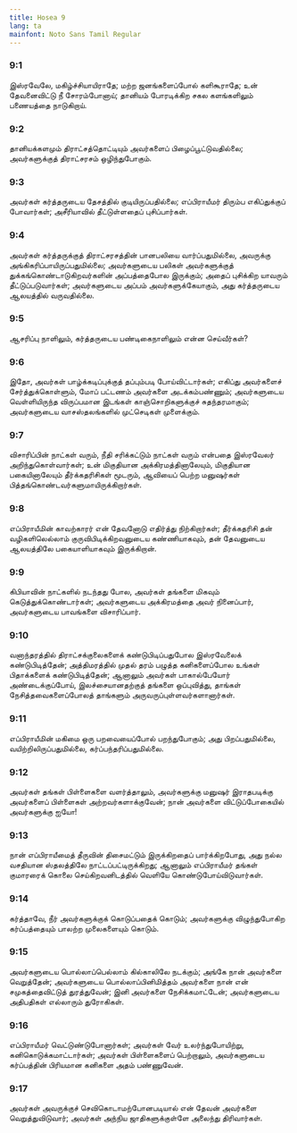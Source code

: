 ```yaml
---
title: Hosea 9
lang: ta
mainfont: Noto Sans Tamil Regular
---
```


###  9:1

இஸ்ரவேலே, மகிழ்ச்சியாயிராதே; மற்ற ஜனங்களைப்போல் களிகூராதே; உன் தேவனைவிட்டு நீ சோரம்போனாய்; தானியம் போரடிக்கிற சகல களங்களிலும் பணையத்தை நாடுகிறாய்.

###  9:2

தானியக்களமும் திராட்சத்தொட்டியும் அவர்களைப் பிழைப்பூட்டுவதில்லை; அவர்களுக்குத் திராட்சரசம் ஒழிந்துபோகும்.

###  9:3

அவர்கள் கர்த்தருடைய தேசத்தில் குடியிருப்பதில்லை; எப்பிராயீமர் திரும்ப எகிப்துக்குப் போவார்கள்; அசீரியாவில் தீட்டுள்ளதைப் புசிப்பார்கள்.

###  9:4

அவர்கள் கர்த்தருக்குத் திராட்சரசத்தின் பானபலியை வார்ப்பதுமில்லை, அவருக்கு அங்கிகரிப்பாயிருப்பதுமில்லை; அவர்களுடைய பலிகள் அவர்களுக்குத் துக்கங்கொண்டாடுகிறவர்களின் அப்பத்தைபோல இருக்கும்; அதைப் புசிக்கிற யாவரும் தீட்டுப்படுவார்கள்; அவர்களுடைய அப்பம் அவர்களுக்கேயாகும், அது கர்த்தருடைய ஆலயத்தில் வருவதில்லை.

###  9:5

ஆசரிப்பு நாளிலும், கர்த்தருடைய பண்டிகைநாளிலும் என்ன செய்வீர்கள்?

###  9:6

இதோ, அவர்கள் பாழ்க்கடிப்புக்குத் தப்பும்படி போய்விட்டார்கள்; எகிப்து அவர்களைச் சேர்த்துக்கொள்ளும், மோப் பட்டணம் அவர்களை அடக்கம்பண்ணும்; அவர்களுடைய வெள்ளியிருந்த விருப்பமான இடங்கள் காஞ்சொறிகளுக்குச் சுதந்தரமாகும்; அவர்களுடைய வாசஸ்தலங்களில் முட்செடிகள் முளைக்கும்.

###  9:7

விசாரிப்பின் நாட்கள் வரும், நீதி சரிக்கட்டும் நாட்கள் வரும் என்பதை இஸ்ரவேலர் அறிந்துகொள்வார்கள்; உன் மிகுதியான அக்கிரமத்தினாலேயும், மிகுதியான பகையினாலேயும் தீர்க்கதரிசிகள் மூடரும், ஆவியைப் பெற்ற மனுஷர்கள் பித்தங்கொண்டவர்களுமாயிருக்கிறார்கள்.

###  9:8

எப்பிராயீமின் காவற்காரர் என் தேவனோடு எதிர்த்து நிற்கிறார்கள்; தீர்க்கதரிசி தன் வழிகளிலெல்லாம் குருவிபிடிக்கிறவனுடைய கண்ணியாகவும், தன் தேவனுடைய ஆலயத்திலே பகையாளியாகவும் இருக்கிறான்.

###  9:9

கிபியாவின் நாட்களில் நடந்தது போல, அவர்கள் தங்களை மிகவும் கெடுத்துக்கொண்டார்கள்; அவர்களுடைய அக்கிரமத்தை அவர் நினைப்பார், அவர்களுடைய பாவங்களை விசாரிப்பார்.

###  9:10

வனாந்தரத்தில் திராட்சக்குலைகளைக் கண்டுபிடிப்பதுபோல இஸ்ரவேலைக் கண்டுபிடித்தேன்; அத்திமரத்தில் முதல் தரம் பழுத்த கனிகளைப்போல உங்கள் பிதாக்களைக் கண்டுபிடித்தேன்; ஆனாலும் அவர்கள் பாகால்பேயோர் அண்டைக்குப்போய், இலச்சையானதற்குத் தங்களை ஒப்புவித்து, தாங்கள் நேசித்தவைகளைப்போலத் தாங்களும் அருவருப்புள்ளவர்களானார்கள்.

###  9:11

எப்பிராயீமின் மகிமை ஒரு பறவையைப்போல் பறந்துபோகும்; அது பிறப்பதுமில்லை, வயிற்றிலிருப்பதுமில்லை, கர்ப்பந்தரிப்பதுமில்லை.

###  9:12

அவர்கள் தங்கள் பிள்ளைகளை வளர்த்தாலும், அவர்களுக்கு மனுஷர் இராதபடிக்கு அவர்களைப் பிள்ளைகள் அற்றவர்களாக்குவேன்; நான் அவர்களை விட்டுப்போகையில் அவர்களுக்கு ஐயோ!

###  9:13

நான் எப்பிராயீமைத் தீருவின் திசைமட்டும் இருக்கிறதைப் பார்க்கிறபோது, அது நல்ல வசதியான ஸ்தலத்திலே நாட்டப்பட்டிருக்கிறது; ஆனாலும் எப்பிராயீமர் தங்கள் குமாரரைக் கொலை செய்கிறவனிடத்தில் வெளியே கொண்டுபோய்விடுவார்கள்.

###  9:14

கர்த்தாவே, நீர் அவர்களுக்குக் கொடுப்பதைக் கொடும்; அவர்களுக்கு விழுந்துபோகிற கர்ப்பத்தையும் பாலற்ற முலைகளையும் கொடும்.

###  9:15

அவர்களுடைய பொல்லாப்பெல்லாம் கில்காலிலே நடக்கும்; அங்கே நான் அவர்களை வெறுத்தேன்; அவர்களுடைய பொல்லாப்பினிமித்தம் அவர்களை நான் என் சமுகத்தைவிட்டுத் துரத்துவேன்; இனி அவர்களை நேசிக்கமாட்டேன்; அவர்களுடைய அதிபதிகள் எல்லாரும் துரோகிகள்.

###  9:16

எப்பிராயீமர் வெட்டுண்டுபோனார்கள்; அவர்கள் வேர் உலர்ந்துபோயிற்று, கனிகொடுக்கமாட்டார்கள்; அவர்கள் பிள்ளைகளைப் பெற்றாலும், அவர்களுடைய கர்ப்பத்தின் பிரியமான கனிகளை அதம் பண்ணுவேன்.

###  9:17

அவர்கள் அவருக்குச் செவிகொடாமற்போனபடியால் என் தேவன் அவர்களை வெறுத்துவிடுவார்; அவர்கள் அந்நிய ஜாதிகளுக்குள்ளே அலைந்து திரிவார்கள்.

